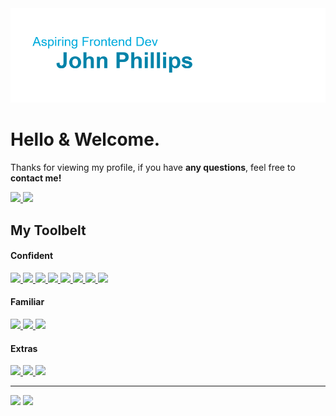 <img src="./assets/banner.png">

# Hello & Welcome.

Thanks for viewing my profile, if you have **any questions**, feel free to **contact me!**
<p align = "left">
  <a href="https://mail.google.com/mail/?extsrc=mailto&url=mailto%3A%3Fto%3Dcoldlombax@gmail.com" target="blank"> 
    <img src="https://img.shields.io/badge/Framework-gmail-EA4335?label=&style=for-the-badge&logo=gmail&logoColor=white">
  </a>
  
  <a href="https://www.linkedin.com/in/john-phillips-8895a020b/." target="_blank"> 
    <img src="https://img.shields.io/badge/Framework-linkedin-0A66C2?label=&style=for-the-badge&logo=linkedin&logoColor="white">
  </a>
</p>


## My Toolbelt    
#### Confident
<p align = "left">
   <a href="https://developer.mozilla.org/en-US/docs/Glossary/HTML5" target="blank"> 
    <img src="https://img.shields.io/badge/html5-333?label=&style=for-the-badge&logo=html5">
  </a>
  <a href="https://developer.mozilla.org/en-US/docs/Web/CSS" target="blank"> 
    <img src="https://img.shields.io/badge/css3-333?label=&style=for-the-badge&logo=css3">
  </a>
  <a href="https://www.javascript.com/" target="blank"> 
    <img src="https://img.shields.io/badge/javascript-333?label=&style=for-the-badge&logo=javascript">
  </a>
  <a href="https://www.typescriptlang.org/" target="blank"> 
    <img src="https://img.shields.io/badge/typescript-333?label=&style=for-the-badge&logo=typescript">
  </a>
  <a href="https://reactjs.org/" target="blank"> 
    <img src="https://img.shields.io/badge/react-333?label=&style=for-the-badge&logo=react">
  </a>
  <a href="https://www.json.org/json-en.html" target="blank"> 
    <img src="https://img.shields.io/badge/json-333?label=&style=for-the-badge&logo=json">
  </a>
  <a href="https://www.npmjs.com/" target="blank"> 
    <img src="https://img.shields.io/badge/npm-333?label=&style=for-the-badge&logo=npm">
  </a>
  <a href="https://git-scm.com/" target="blank"> 
    <img src="https://img.shields.io/badge/git-333?label=&style=for-the-badge&logo=git">
  </a>
</p>
                                                                                                 
#### Familiar
<p align = "left">
   <a href="https://docs.microsoft.com/en-us/dotnet/csharp/" target="blank"> 
    <img src="https://img.shields.io/badge/csharp-333?label=&style=for-the-badge&logo=csharp">
  </a>
  <a href="https://www.php.net/" target="blank"> 
    <img src="https://img.shields.io/badge/php-333?label=&style=for-the-badge&logo=php">
  </a>
  <a href="https://angular.io/" target="blank"> 
    <img src="https://img.shields.io/badge/angular-333?label=&style=for-the-badge&logo=angular">
  </a>
</p>
                                                                                                         
#### Extras
<p align = "left">
   <a href="https://code.visualstudio.com/" target="blank"> 
    <img src="https://img.shields.io/badge/Framework-visual studio code-333?label=&style=for-the-badge&logo=visualstudiocode">
  </a>
  <a href="https://unity.com/" target="blank"> 
    <img src="https://img.shields.io/badge/unity-333?label=&style=for-the-badge&logo=unity">
  </a>
  <a href="https://www.adobe.com/uk/products/photoshop.html" target="blank"> 
    <img src="https://img.shields.io/badge/photoshop-333?label=&style=for-the-badge&logo=adobephotoshop">
  </a>
</p>
                                                                                                        
<!--START_SECTION:waka-->
<!--END_SECTION:waka-->
                                                                                                                               
<hr>
<p align = "left">
  <img src = "http://github-readme-streak-stats.herokuapp.com?user=coldlombax&ring=00ACDD&fire=0083A9&sideLabels=00ACDD&currStreakLabel=0083A9" width=450>
  <img src = "https://github-readme-stats.vercel.app/api?username=coldlombax&title_color=00ACDDFF&show_icons=true&icon_color=0083A9" width=450>
</p>
